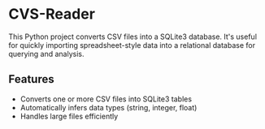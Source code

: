# CVS-Reader

This Python project converts CSV files into a SQLite3 database. It's useful for quickly importing spreadsheet-style data into a relational database for querying and analysis.

## Features

- Converts one or more CSV files into SQLite3 tables
- Automatically infers data types (string, integer, float)
- Handles large files efficiently

